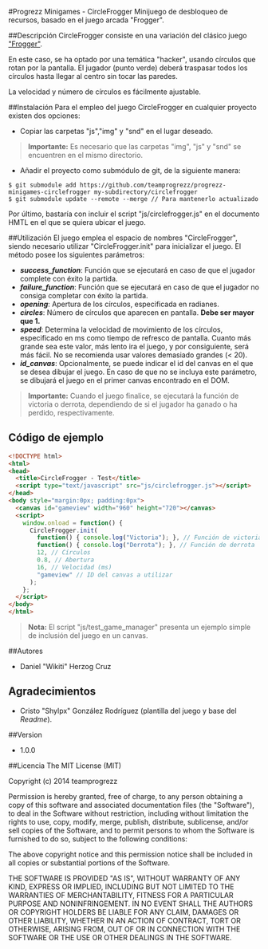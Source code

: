 #Progrezz Minigames - CircleFrogger
Minijuego de desbloqueo de recursos, basado en el juego arcada "Frogger".

##Descripción
CircleFrogger consiste en una variación del clásico juego ["Frogger"](http://es.wikipedia.org/wiki/Frogger).

En este caso, se ha optado por una temática "hacker", usando círculos que rotan por la pantalla. El jugador (punto verde) deberá traspasar todos los círculos hasta llegar al centro sin tocar las paredes.

La velocidad y número de círculos es fácilmente ajustable.

##Instalación
Para el empleo del juego CircleFrogger en cualquier proyecto existen dos opciones:
* Copiar las carpetas "js","img" y "snd" en el lugar deseado.  
> **Importante:** Es necesario que las carpetas "img", "js" y "snd" se encuentren en el mismo directorio.

* Añadir el proyecto como submódulo de git, de la siguiente manera:
```
$ git submodule add https://github.com/teamprogrezz/progrezz-minigames-circlefrogger my-subdirectory/circlefrogger
$ git submodule update --remote --merge // Para mantenerlo actualizado
```
Por último, bastaría con incluir el script "js/circlefrogger.js" en el documento HMTL en el que se quiera ubicar el juego.

##Utilización
El juego emplea el espacio de nombres "CircleFrogger", siendo necesario utilizar "CircleFrogger.init" para inicializar el juego. El método posee los siguientes parámetros:

- ***success_function***: Función que se ejecutará en caso de que el jugador complete con éxito la partida.
- ***failure_function***: Función que se ejecutará en caso de que el jugador no consiga completar con éxito la partida.
- ***opening***: Apertura de los círculos, especificada en radianes.
- ***circles***: Número de círculos que aparecen en pantalla. **Debe ser mayor que 1.**
- ***speed***: Determina la velocidad de movimiento de los círculos, especificado en ms como tiempo de refresco de pantalla. Cuanto más grande sea este valor, más lento ira el juego, y por consiguiente, será más fácil. No se recomienda usar valores demasiado grandes (< 20).
- ***id_canvas***: Opcionalmente, se puede indicar el id del canvas en el que se desea dibujar el juego. En caso de que no se incluya este parámetro, se dibujará el juego en el primer canvas encontrado en el DOM.

> **Importante:** Cuando el juego finalice, se ejecutará la función de victoria o derrota, dependiendo de si el jugador ha ganado o ha perdido, respectivamente.

## Código de ejemplo
```html
<!DOCTYPE html>
<html>
<head>
  <title>CircleFrogger - Test</title>
  <script type="text/javascript" src="js/circlefrogger.js"></script>
</head>
<body style="margin:0px; padding:0px">
  <canvas id="gameview" width="960" height="720"></canvas>
  <script>
    window.onload = function() {
      CircleFrogger.init(
        function() { console.log("Victoria"); }, // Función de victoria
        function() { console.log("Derrota"); }, // Función de derrota
        12, // Círculos
        0.8, // Abertura
        16, // Velocidad (ms)
        "gameview" // ID del canvas a utilizar
      );
    };
  </script>
</body>
</html>
```
> **Nota:** El script "js/test_game_manager" presenta un ejemplo simple de inclusión del juego en un canvas.

##Autores
- Daniel "Wikiti" Herzog Cruz

## Agradecimientos

- Cristo "Shylpx" González Rodríguez (plantilla del juego y base del *Readme*).

##Version
- 1.0.0

##Licencia
The MIT License (MIT)

Copyright (c) 2014 teamprogrezz

Permission is hereby granted, free of charge, to any person obtaining a copy
of this software and associated documentation files (the "Software"), to deal
in the Software without restriction, including without limitation the rights
to use, copy, modify, merge, publish, distribute, sublicense, and/or sell
copies of the Software, and to permit persons to whom the Software is
furnished to do so, subject to the following conditions:

The above copyright notice and this permission notice shall be included in all
copies or substantial portions of the Software.

THE SOFTWARE IS PROVIDED "AS IS", WITHOUT WARRANTY OF ANY KIND, EXPRESS OR
IMPLIED, INCLUDING BUT NOT LIMITED TO THE WARRANTIES OF MERCHANTABILITY,
FITNESS FOR A PARTICULAR PURPOSE AND NONINFRINGEMENT. IN NO EVENT SHALL THE
AUTHORS OR COPYRIGHT HOLDERS BE LIABLE FOR ANY CLAIM, DAMAGES OR OTHER
LIABILITY, WHETHER IN AN ACTION OF CONTRACT, TORT OR OTHERWISE, ARISING FROM,
OUT OF OR IN CONNECTION WITH THE SOFTWARE OR THE USE OR OTHER DEALINGS IN THE
SOFTWARE.
